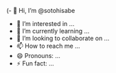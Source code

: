 (- 👋 Hi, I’m @sotohisabe
- 👀 I’m interested in ...
- 🌱 I’m currently learning ...
- 💞️ I’m looking to collaborate on ...
- 📫 How to reach me ...
- 😄 Pronouns: ...
- ⚡ Fun fact: ...

<!---
sotohisabe/sotohisabe is a ✨ special ✨ repository because its `README.md` (this file) appears on your GitHub profile.
You can click the Preview link to take a look at your changes.
--->
